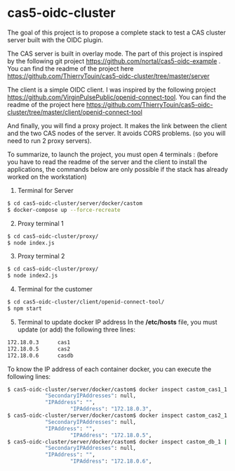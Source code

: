 # cas5-oidc-cluster

The goal of this project is to propose a complete stack to test a CAS cluster server built with the OIDC plugin.

The CAS server is built in overlay mode. The part of this project is inspired by the following git project https://github.com/nortal/cas5-oidc-example . You can find the readme of the project here https://github.com/ThierryTouin/cas5-oidc-cluster/tree/master/server

The client is a simple OIDC client. I was inspired by the following project https://github.com/VirginPulsePublic/openid-connect-tool. You can find the readme of the project here https://github.com/ThierryTouin/cas5-oidc-cluster/tree/master/client/openid-connect-tool

And finally, you will find a proxy project. It makes the link between the client and the two CAS nodes of the server. It avoids CORS problems. (so you will need to run 2 proxy servers).

To summarize, to launch the project, you must open 4 terminals :
(before you have to read the readme of the server and the client to install the applications, the commands below are only possible if the stack has already worked on the workstation)

1. Terminal for Server
```bash
$ cd cas5-oidc-cluster/server/docker/castom
$ docker-compose up --force-recreate
```
2. Proxy terminal 1
```bash
$ cd cas5-oidc-cluster/proxy/
$ node index.js
```
3. Proxy terminal 2
```bash
$ cd cas5-oidc-cluster/proxy/
$ node index2.js
```
4. Terminal for the customer
```bash
$ cd cas5-oidc-cluster/client/openid-connect-tool/
$ npm start
```
5. Terminal to update docker IP address
In the **/etc/hosts** file, you must update (or add) the following three lines:
```bash
172.18.0.3      cas1
172.18.0.5      cas2
172.18.0.6      casdb
```
To know the IP address of each container docker, you can execute the following lines:
```bash
$ cas5-oidc-cluster/server/docker/castom$ docker inspect castom_cas1_1 | grep IPAddress
            "SecondaryIPAddresses": null,
            "IPAddress": "",
                    "IPAddress": "172.18.0.3",
$ cas5-oidc-cluster/server/docker/castom$ docker inspect castom_cas2_1 | grep IPAddress
            "SecondaryIPAddresses": null,
            "IPAddress": "",
                    "IPAddress": "172.18.0.5",
$ cas5-oidc-cluster/server/docker/castom$ docker inspect castom_db_1 | grep IPAddress
            "SecondaryIPAddresses": null,
            "IPAddress": "",
                    "IPAddress": "172.18.0.6",
```
